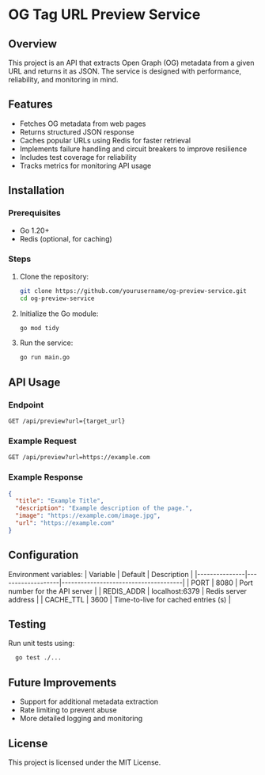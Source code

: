 # OG Tag URL Preview Service

## Overview
This project is an API that extracts Open Graph (OG) metadata from a given URL and returns it as JSON. The service is designed with performance, reliability, and monitoring in mind.

## Features
- Fetches OG metadata from web pages
- Returns structured JSON response
- Caches popular URLs using Redis for faster retrieval
- Implements failure handling and circuit breakers to improve resilience
- Includes test coverage for reliability
- Tracks metrics for monitoring API usage

## Installation
### Prerequisites
- Go 1.20+
- Redis (optional, for caching)

### Steps
1. Clone the repository:
   ```sh
   git clone https://github.com/yourusername/og-preview-service.git
   cd og-preview-service
   ```
2. Initialize the Go module:
   ```sh
   go mod tidy
   ```
3. Run the service:
   ```sh
   go run main.go
   ```

## API Usage
### Endpoint
```
GET /api/preview?url={target_url}
```

### Example Request
```
GET /api/preview?url=https://example.com
```

### Example Response
```json
{
  "title": "Example Title",
  "description": "Example description of the page.",
  "image": "https://example.com/image.jpg",
  "url": "https://example.com"
}
```

## Configuration
Environment variables:
| Variable       | Default           | Description                          |
|---------------|-------------------|--------------------------------------|
| PORT          | 8080              | Port number for the API server      |
| REDIS_ADDR    | localhost:6379    | Redis server address                 |
| CACHE_TTL     | 3600              | Time-to-live for cached entries (s)  |

## Testing
Run unit tests using:
```sh
  go test ./...
```

## Future Improvements
- Support for additional metadata extraction
- Rate limiting to prevent abuse
- More detailed logging and monitoring

## License
This project is licensed under the MIT License.

